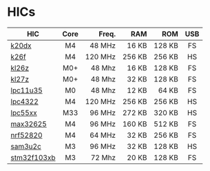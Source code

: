 # HICs

| HIC                           | Core |  Freq.  |  RAM   |  ROM   | USB |
|-------------------------------|:----:|--------:|-------:|-------:|:---:|
| [k20dx](k20dx.md)             |  M4  |  48 MHz |  16 KB | 128 KB |  FS |
| [k26f](k26f.md)               |  M4  | 120 MHz | 256 KB | 256 KB |  HS |
| [kl26z](kl26z.md)             |  M0+ |  48 Mhz |  16 KB | 128 KB |  FS |
| [kl27z](kl27z.md)             |  M0+ |  48 Mhz |  32 KB | 128 KB |  FS |
| [lpc11u35](lpc11u35.md)       |  M0  |  48 Mhz |  12 KB |  64 KB |  FS |
| [lpc4322](lpc4322.md)         |  M4  | 120 MHz | 256 KB | 256 KB |  HS |
| [lpc55xx](lpc55xx.md)         |  M33 |  96 MHz | 272 KB | 320 KB |  HS |
| [max32625](max32625.md)       |  M4  |  96 MHz | 160 KB | 512 KB |  FS |
| [nrf52820](nrf52820.md)       |  M4  |  64 MHz |  32 KB | 256 KB |  FS |
| [sam3u2c](sam3u2c.md)         |  M3  |  96 MHz |  32 KB | 128 KB |  HS |
| [stm32f103xb](stm32f103xb.md) |  M3  |  72 Mhz |  20 KB | 128 KB |  FS |
